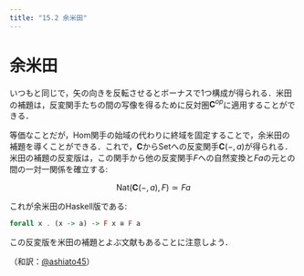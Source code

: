 ```yaml
---
title: "15.2 余米田"
---
```


# 余米田

いつもと同じで，矢の向きを反転させるとボーナスで1つ構成が得られる．米田の補題は，反変関手たちの間の写像を得るために反対圏$\mathbf{C}^{op}$に適用することができる．

等価なことだが，Hom関手の始域の代わりに終域を固定することで，余米田の補題を導くことができる．これで，$\mathbf{C}$から$\mathrm{Set}$への反変関手$\mathbf{C}(-, a)$が得られる．米田の補題の反変版は，この関手から他の反変関手$F$への自然変換と$F a$の元との間の一対一関係を確立する:

$$
\mathrm{Nat}(\mathbf{C}(-, a), F) \simeq F a
$$

これが余米田のHaskell版である:

```haskell
forall x . (x -> a) -> F x ≅ F a
```

この反変版を米田の補題とよぶ文献もあることに注意しよう．


（和訳：[@ashiato45](https://twitter.com/ashiato45)）
